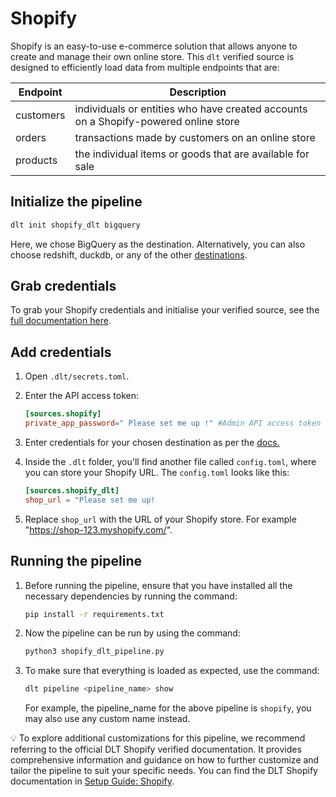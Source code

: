 # Shopify

Shopify is an easy-to-use e-commerce solution that allows anyone to create and manage their own online store. This `dlt` verified source is designed to efficiently load data from multiple endpoints that are:

| Endpoint | Description |
| --- | --- |
| customers | individuals or entities who have created accounts on a Shopify-powered online store |
| orders  | transactions made by customers on an online store |
| products | the individual items or goods that are available for sale |

## Initialize the pipeline

```bash
dlt init shopify_dlt bigquery
```

Here, we chose BigQuery as the destination. Alternatively, you can also choose redshift, duckdb, or any of the other [destinations](https://dlthub.com/docs/dlt-ecosystem/destinations/).

## Grab credentials

To grab your Shopify credentials and initialise your verified source, see the [full documentation here](https://dlthub.com/docs/dlt-ecosystem/verified-sources/shopify).

## Add credentials

1. Open `.dlt/secrets.toml`.
2. Enter the API access token:

    ```toml
    [sources.shopify]
    private_app_password=" Please set me up !" #Admin API access token
    ```

3. Enter credentials for your chosen destination as per the [docs.](https://dlthub.com/docs/dlt-ecosystem/destinations/)
4. Inside the `.dlt` folder, you'll find another file called `config.toml`, where you can store your Shopify URL. The `config.toml` looks like this:
    ```toml
    [sources.shopify_dlt]
    shop_url = "Please set me up!
    ```

5. Replace `shop_url` with the URL of your Shopify store. For example "https://shop-123.myshopify.com/".

## Running the pipeline

1. Before running the pipeline, ensure that you have installed all the necessary dependencies by running the command:
    ```bash
    pip install -r requirements.txt
    ```

2. Now the pipeline can be run by using the command:
    ```bash
    python3 shopify_dlt_pipeline.py
    ```
3. To make sure that everything is loaded as expected, use the command:
    ```bash
    dlt pipeline <pipeline_name> show
    ```

    For example, the pipeline_name for the above pipeline is `shopify`, you may also use any custom name instead.

💡 To explore additional customizations for this pipeline, we recommend referring to the official DLT Shopify verified documentation. It provides comprehensive information and guidance on how to further customize and tailor the pipeline to suit your specific needs. You can find the DLT Shopify documentation in [Setup Guide: Shopify](https://dlthub.com/docs/dlt-ecosystem/verified-sources/shopify).

